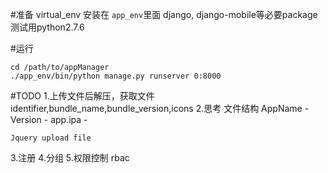 #准备
virtual_env 安装在 `app_env`里面 django, django-mobile等必要package
测试用python2.7.6


#运行

    cd /path/to/appManager 
    ./app_env/bin/python manage.py runserver 0:8000


#TODO
1.上传文件后解压，获取文件identifier,bundle_name,bundle_version,icons
2.思考 文件结构
    AppName - Version - app.ipa
                      -


    Jquery upload file
3.注册
4.分组
5.权限控制 rbac
